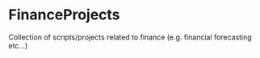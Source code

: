 # FinanceProjects
Collection of scripts/projects related to finance (e.g. financial forecasting etc...)
